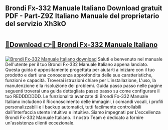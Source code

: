 ## Brondi Fx-332 Manuale Italiano Download gratuit PDF - Part-Z9Z Italiano Manuale del proprietario del servizio Xh3kO

# <h2><a href="http://dfgvs8v.blite.top/?on=Brondi+Fx-332+Manuale+Italiano">🔗Download 👉🔴 Brondi Fx-332 Manuale Italiano</a></h2>

[![Brondi Fx-332 Manuale Italiano download](https://i.imgur.com/lujVjoI.png)](http://dfgvs8v.blite.top/?on=Brondi+Fx-332+Manuale+Italiano)
Saluti e benvenuto nel manuale Dell'utente per il tuo Brondi Fx-332 Manuale Italiano appena lanciato. Questa guida è appositamente progettata per aiutarti a iniziare con il tuo prodotto e darti una conoscenza approfondita delle sue caratteristiche, funzioni e capacità. Troverai istruzioni chiare per L'installazione, L'uso, la manutenzione e la risoluzione dei problemi. Guida passo passo nelle pagine seguenti troverai una guida dettagliata passo passo su come configurare il tuo REDDDDDDD. Le funzionalità avanzate di Brondi Fx-332 Manuale Italiano includono il Riconoscimento delle immagini, i comandi vocali, i profili personalizzabili e i backup automatici, tutti facilmente controllabili dall'interfaccia utente intuitiva e intuitiva. Siamo impegnati per L'eccellenza Brondi Fx-332 Manuale Italiano. Il nostro Team è dedicato a fornire un'assistenza clienti eccezionale.
